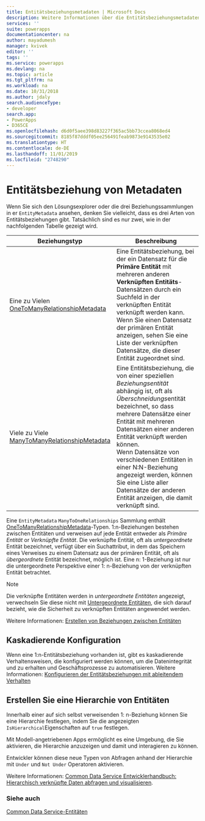 ```yaml
---
title: Entitätsbeziehungsmetadaten | Microsoft Docs
description: Weitere Informationen über die Entitätsbeziehungsmetadaten, die in Common Data Service verwendet werden.
services: ''
suite: powerapps
documentationcenter: na
author: mayadumesh
manager: kvivek
editor: ''
tags: ''
ms.service: powerapps
ms.devlang: na
ms.topic: article
ms.tgt_pltfrm: na
ms.workload: na
ms.date: 10/31/2018
ms.author: jdaly
search.audienceType:
- developer
search.app:
- PowerApps
- D365CE
ms.openlocfilehash: d6d0f5aee398d83227f365ac5bb73ccea8068ed4
ms.sourcegitcommit: 8185f87dddf05ee256491feab9873e9143535e02
ms.translationtype: HT
ms.contentlocale: de-DE
ms.lasthandoff: 11/01/2019
ms.locfileid: "2748290"
---
```

# <a name="entity-relationship-metadata"></a>Entitätsbeziehung von Metadaten

Wenn Sie sich den Lösungsexplorer oder die drei Beziehungssammlungen in er `EntityMetadata` ansehen, denken Sie vielleicht, dass es drei Arten von Entitätsbeziehungen gibt. Tatsächlich sind es nur zwei, wie in der nachfolgenden Tabelle gezeigt wird.

|Beziehungstyp|Beschreibung|
|--|--|
|Eine zu Vielen<br />[OneToManyRelationshipMetadata](/dotnet/api/microsoft.xrm.sdk.metadata.onetomanyrelationshipmetadata)|Eine Entitätsbeziehung, bei der ein Datensatz für die **Primäre Entität** mit mehreren anderen **Verknüpften Entitäts**-Datensätzen durch ein Suchfeld in der verknüpften Entität verknüpft werden kann.<br />Wenn Sie einen Datensatz der primären Entität anzeigen, sehen Sie eine Liste der verknüpften Datensätze, die dieser Entität zugeordnet sind.|
|Viele zu Viele<br />[ManyToManyRelationshipMetadata](/dotnet/api/microsoft.xrm.sdk.metadata.manytomanyrelationshipmetadata)|Eine Entitätsbeziehung, die von einer speziellen *Beziehungsentität* abhängig ist, oft als *Überschneidungs*entität bezeichnet, so dass mehrere Datensätze einer Entität mit mehreren Datensätzen einer anderen Entität verknüpft werden können.<br />Wenn Datensätze von verschiedenen Entitäten in einer N:N-Beziehung angezeigt werden, können Sie eine Liste aller Datensätze der anderen Entität anzeigen, die damit verknüpft sind.|

Eine `EntityMetadata` `ManyToOneRelationships` Sammlung enthält [OneToManyRelationshipMetadata](/dotnet/api/microsoft.xrm.sdk.metadata.onetomanyrelationshipmetadata)-Typen. 1:n-Beziehungen bestehen zwischen Entitäten und verweisen auf jede Entität entweder als *Primäre Entität* or *Verknüpfte Entität*. Die verknüpfte Entität, oft als *untergeordnete* Entität bezeichnet, verfügt über ein Suchattribut, in dem das Speichern eines Verweises zu einem Datensatz aus der primären Entität, oft als *übergeordnete* Entität bezeichnet, möglich ist. Eine n: 1-Beziehung ist nur die untergeordnete Perspektive einer 1: n-Beziehung von der verknüpften Entität betrachtet.

> [!NOTE]
> Die verknüpfte Entitäten werden in *untergeordnete Entitäten* angezeigt, verwechseln Sie diese nicht mit [Untergeordnete Entitäten](entity-metadata.md#child-entities), die sich darauf bezieht, wie die  Sicherheit zu verknüpften Entitäten angewendet werden.

Weitere Informationen: [Erstellen von Beziehungen zwischen Entitäten](../../maker/common-data-service/data-platform-entity-lookup.md)

## <a name="cascade-configuration"></a>Kaskadierende Konfiguration

Wenn eine 1:n-Entitätsbeziehung vorhanden ist, gibt es kaskadierende Verhaltensweisen, die konfiguriert werden können, um die Datenintegrität und zu erhalten und Geschäftsprozesse zu automatisieren. Weitere Informationen: [ Konfigurieren der Entitätsbeziehungen mit ableitendem Verhalten](configure-entity-relationship-cascading-behavior.md)

## <a name="create-a-hierarchy-of-entities"></a>Erstellen Sie eine Hierarchie von Entitäten

Innerhalb einer auf sich selbst verweisenden 1: n-Beziehung können Sie eine Hierarchie festlegen, indem Sie die angezeigten `IsHierarchical`Eigenschaften auf `true` festlegen.

Mit Modell-angetriebenen Apps ermöglicht es eine Umgebung, die Sie aktivieren, die Hierarchie anzuzeigen und damit und interagieren zu können. 

Entwickler können diese neue Typen von Abfragen anhand der Hierarchie mit `Under` und `Not Under` Operatoren aktivieren.

Weitere Informationen: [Common Data Service Entwicklerhandbuch: Hierarchisch verknüpfte Daten abfragen und visualisieren](/dynamics365/customer-engagement/customize/query-visualize-hierarchical-data).

### <a name="see-also"></a>Siehe auch

[Common Data Service-Entitäten](entities.md)
